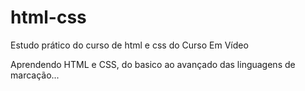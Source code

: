 # html-css
 Estudo prático do curso de html e css do Curso Em Vídeo

Aprendendo HTML e CSS, do basico ao avançado das linguagens de marcação...